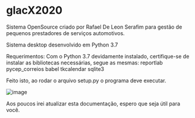 # glacX2020

Sistema OpenSource criado por Rafael De Leon Serafim para gestão de pequenos prestadores de serviços automotivos.

Sistema desktop desenvolvido em Python 3.7

Requerimentos:
Com o Python 3.7 devidamente instalado, certifique-se de instalar as bibliotecas necessárias, segue as mesmas:
reportlab
pycep_correios
babel
tkcalendar
sqlite3

Feito isto, ao rodar o arquivo setup.py o programa deve executar.

![image](https://user-images.githubusercontent.com/62965920/127556642-b8092523-b758-412d-801b-b731e96f5a71.png)



Aos poucos irei atualizar esta documentação, espero que seja útil para você.
